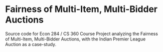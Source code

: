 # Fairness of Multi-Item, Multi-Bidder Auctions

Source code for Econ 284 / CS 360 Course Project analyzing the Fairness of Multi-Item, Multi-Bidder Auctions, with the Indian Premier League Auction as a case-study.
